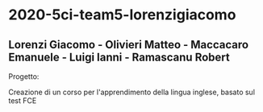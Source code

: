 # 2020-5ci-team5-lorenzigiacomo
 Lorenzi Giacomo - Olivieri Matteo - Maccacaro Emanuele - Luigi Ianni - Ramascanu Robert
---
Progetto:

Creazione di un corso per l'apprendimento della lingua inglese, basato sul test FCE

